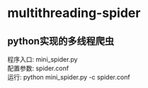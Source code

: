 # multithreading-spider
python实现的多线程爬虫
-------------------

程序入口: mini_spider.py			
配置参数: spider.conf 			
运行: python mini_spider.py -c spider.conf			

